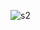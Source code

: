 
![s2](https://user-images.githubusercontent.com/39101501/147587387-47f86f5b-4d92-42d6-a260-f1559d4c3c50.PNG)
